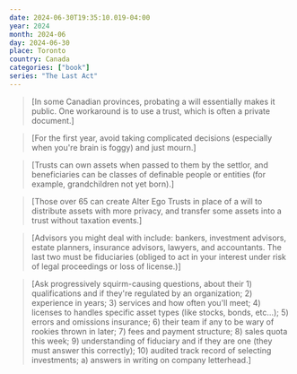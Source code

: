 ```yaml
---
date: 2024-06-30T19:35:10.019-04:00
year: 2024
month: 2024-06
day: 2024-06-30
place: Toronto
country: Canada
categories: ["book"]
series: "The Last Act"
---
```

> [In some Canadian provinces, probating a will essentially makes it public. One workaround is to use a trust, which is often a private document.]

> [For the first year, avoid taking complicated decisions (especially when you're brain is foggy) and just mourn.]

> [Trusts can own assets when passed to them by the settlor, and beneficiaries can be classes of definable people or entities (for example, grandchildren not yet born).]

> [Those over 65 can create Alter Ego Trusts in place of a will to distribute assets with more privacy, and transfer some assets into a trust without taxation events.]

> [Advisors you might deal with include: bankers, investment advisors, estate planners, insurance advisors, lawyers, and accountants. The last two must be fiduciaries (obliged to act in your interest under risk of legal proceedings or loss of license.)]

> [Ask progressively squirm-causing questions, about their 1) qualifications and if they're regulated by an organization; 2) experience in years; 3) services and how often you'll meet; 4) licenses to handles specific asset types (like stocks, bonds, etc…); 5) errors and omissions insurance; 6) their team if any to be wary of rookies thrown in later; 7) fees and payment structure; 8) sales quota this week; 9) understanding of fiduciary and if they are one (they must answer this correctly); 10) audited track record of selecting investments; a) answers in writing on company letterhead.]
